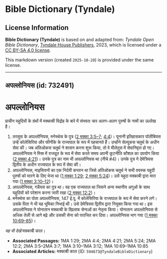 # Bible Dictionary (Tyndale)

## License Information

**Bible Dictionary (Tyndale)** is based on and adapted from: _Tyndale Open Bible Dictionary_, [Tyndale House Publishers](https://tyndaleopenresources.com/), 2023, which is licensed under a [CC BY-SA 4.0 license](https://creativecommons.org/licenses/by-sa/4.0/legalcode.en).

This markdown version (created `2025-10-20`) is provided under the same license.



--------------------------------

## अपल्लोनियस (id: 732491)

अपल्लोनियस
==========

प्राचीन यहूदियों के ग्रंथों में मक्काबी विद्रोह के बारे में संभवतः चार अलग\-अलग पुरुषों के नामों का उल्लेख है।

1. तरसुस के अपल्लोनियस, मनेस्थेस के पुत्र ([2 मक्का 3:5–7](https://ref.ly/2Macc3:5-2Macc3:7); [4:4](https://ref.ly/2Macc4:4))। यूनानी इतिहासकार पॉलीबियस उन्हें कोलेसिरिया और फीनीके के राज्यपाल के रूप में पहचानते हैं। उन्होंने सेल्यूकस चतुर्थ के अधीन सेवा की। जब अंतिओकस चतुर्थ ने शासन करना शुरू किया, तो वे मीलेतुस में सेवानिवृत्त हो गए। अपल्लोनियस ने मिस्र में राजदूत के रूप में सेवा करते समय अपनी कूटनीति कौशल का उपयोग किया ([2 मक्का 4:21](https://ref.ly/2Macc4:21))। उनके पुत्र का नाम भी अपल्लोनियस था (नीचे \#4\)। उनके पुत्र ने देमेत्रियस द्वितीय के अधीन राज्यपाल के रूप में सेवा की।
2. अपल्लोनियस, माइसियनों का एक निर्दयी कप्तान था जिसे अंतिओकस चतुर्थ ने सभी वयस्क यहूदी पुरुषों को मारने के लिए भेजा था ([1 मक्का 1:29](https://ref.ly/1Macc1:29); [2 मक्का 5:24](https://ref.ly/2Macc5:24))। उसे यहूदा मक्काबी द्वारा मारा गया ([1 मक्का 3:10–12](https://ref.ly/1Macc3:10-1Macc3:12))।
3. अपल्लोनियस, गन्नैयस का पुत्र था। वह एक राज्यपाल था जिसने अन्य स्थानीय अगुओं के साथ यहूदियों को परेशान करना जारी रखा ([2 मक्का 12:2](https://ref.ly/2Macc12:2))।
4. मनेस्थेस का पोता अपल्लोनियस, 147 ई.पू. में कोलेसिरिया के राज्यपाल के रूप में सेवा करने लगे। उसके पिता ने भी यह भूमिका निभाई थी। उसे देमेत्रियस द्वितीय द्वारा नियुक्त किया गया था। इस अपल्लोनियस ने योनातान मक्काबी के खिलाफ सेनाओं का नेतृत्व किया। योनातान अपल्लोनियस से अधिक तेज़ी से आगे बढ़े और उसकी सेना को पराजित कर दिया। अपल्लोनियस भाग गया ([1 मक्का 10:69–85](https://ref.ly/1Macc10:69-1Macc10:85))।

*यह भी देखें* मक्काबी काल। 

* **Associated Passages:** 1MA 1:29; 2MA 4:4; 2MA 4:21; 2MA 5:24; 2MA 12:2; 2MA 3:5–2MA 3:7; 1MA 3:10–1MA 3:12; 1MA 10:69–1MA 10:85
* **Associated Articles:** मक्काबी काल (ID: `594673@TyndaleBibleDictionary`)


